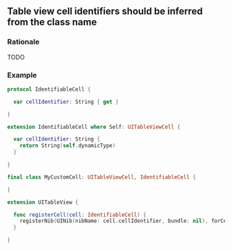 ## Table view cell identifiers should be inferred from the class name

### Rationale

TODO

### Example

```swift
protocol IdentifiableCell {

  var cellIdentifier: String { get }

}

extension IdentifiableCell where Self: UITableViewCell {

  var cellIdentifier: String {
    return String(self.dynamicType)
  }

}

final class MyCustomCell: UITableViewCell, IdentifiableCell {

}

extension UITableView {

  func registerCell(cell: IdentifiableCell) {
    registerNib(UINib(nibName: cell.cellIdentifier, bundle: nil), forCellReuseIdentifier: cell.cellIdentifier)
  }

}
```
